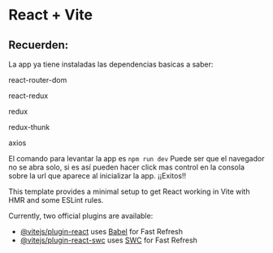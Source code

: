# React + Vite
## Recuerden:
La app ya tiene instaladas las dependencias basicas a saber: 

react-router-dom

react-redux

redux

redux-thunk

axios


El comando para levantar la app es ```npm run dev```
Puede ser que el navegador no se abra solo, si es así pueden hacer click mas control en la consola sobre la url que aparece al inicializar la app.
¡¡Exitos!!

This template provides a minimal setup to get React working in Vite with HMR and some ESLint rules.

Currently, two official plugins are available:

- [@vitejs/plugin-react](https://github.com/vitejs/vite-plugin-react/blob/main/packages/plugin-react/README.md) uses [Babel](https://babeljs.io/) for Fast Refresh
- [@vitejs/plugin-react-swc](https://github.com/vitejs/vite-plugin-react-swc) uses [SWC](https://swc.rs/) for Fast Refresh
